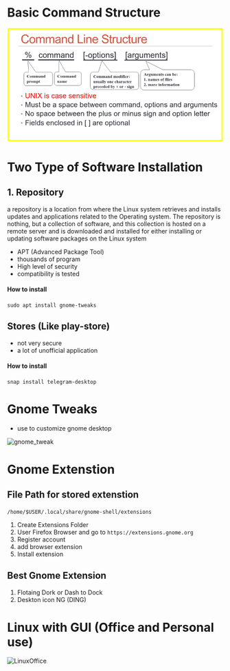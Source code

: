 # Basic Command Structure

![Linux_command_structure](../../photo/command_structure.png)


# Two Type of Software Installation

## 1. Repository 


 a repository is a location from where the Linux system retrieves and installs updates and applications related to the Operating system. The repository is nothing, but a collection of software, and this collection is hosted on a remote server and is downloaded and installed for either installing or updating software packages on the Linux system


- APT (Advanced Package Tool)
- thousands of program
- High level of security
- compatibility is tested

#### How to install

```sudo apt install gnome-tweaks```


## Stores (Like play-store)

- not very secure
- a lot of unofficial application

#### How to install

```snap install telegram-desktop```

# Gnome Tweaks

- use to customize gnome desktop

![gnome_tweak](../../photo/tweak.png)

# Gnome Extenstion

## File Path for stored extenstion

`/home/$USER/.local/share/gnome-shell/extensions`


1. Create Extensions Folder
2. User Firefox Browser and go to `https://extensions.gnome.org`
3. Register account
4. add browser extension
5. Install extension

## Best Gnome Extension

1. Flotaing Dork or Dash to Dock
2. Deskton icon NG (DING)


# Linux with GUI (Office and Personal use)

![LinuxOffice](../../photo/office.png)


